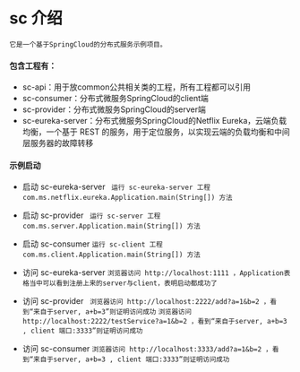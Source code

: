 # sc 介绍 #

`它是一个基于SpringCloud的分布式服务示例项目。`

#### 包含工程有：
* sc-api：用于放common公共相关类的工程，所有工程都可以引用
* sc-consumer：分布式微服务SpringCloud的client端
* sc-provider：分布式微服务SpringCloud的server端
* sc-eureka-server：分布式微服务SpringCloud的Netflix Eureka，云端负载均衡，一个基于 REST 的服务，用于定位服务，以实现云端的负载均衡和中间层服务器的故障转移

#### 示例启动

* 启动 sc-eureka-server
` 运行 sc-eureka-server 工程 com.ms.netflix.eureka.Application.main(String[]) 方法`

* 启动 sc-provider
` 运行 sc-server 工程 com.ms.server.Application.main(String[]) 方法`

* 启动 sc-consumer
`运行 sc-client 工程 com.ms.client.Application.main(String[]) 方法`

* 访问 sc-eureka-server
`浏览器访问 http://localhost:1111 ，Application表格当中可以看到注册上来的server与client，表明启动都成功了`

* 访问 sc-provider
` 浏览器访问 http://localhost:2222/add?a=1&b=2 ，看到“来自于server, a+b=3”则证明访问成功`
`浏览器访问 http://localhost:2222/testService?a=1&b=2 ，看到“来自于server, a+b=3 , client 端口:3333”则证明访问成功`

* 访问 sc-consumer
`浏览器访问 http://localhost:3333/add?a=1&b=2 ，看到“来自于server, a+b=3 , client 端口:3333”则证明访问成功`